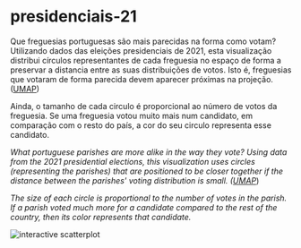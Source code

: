 # presidenciais-21

Que freguesias portuguesas são mais parecidas na forma como votam? Utilizando dados das eleições presidenciais de 2021, esta visualização distribui círculos representantes de cada freguesia no espaço de forma a preservar a distancia entre as suas distribuições de votos. Isto é, freguesias que votaram de forma parecida devem aparecer próximas na projeção. ([UMAP](https://github.com/lmcinnes/umap))

Ainda, o tamanho de cada circulo é proporcional ao número de votos da freguesia. Se uma freguesia votou muito mais num candidato, em comparação com o resto do país, a cor do seu circulo representa esse candidato. 

*What portuguese parishes are more alike in the way they vote? Using data from the 2021 presidential elections, this visualization uses circles (representing the parishes) that are positioned to be closer together if the distance between the parishes' voting distribution is small. ([UMAP](https://github.com/lmcinnes/umap)*)

*The size of each circle is proportional to the number of votes in the parish. If a parish voted much more for a candidate compared to the rest of the country, then its color represents that candidate.*



![interactive scatterplot](coverimage.gif)

